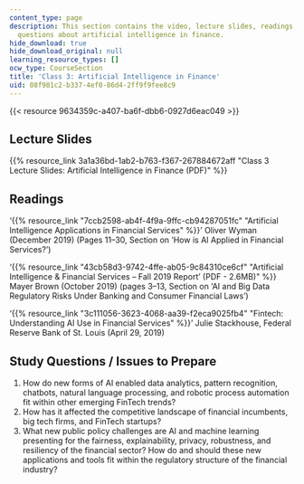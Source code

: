 ```yaml
---
content_type: page
description: This section contains the video, lecture slides, readings, and study
  questions about artificial intelligence in finance.
hide_download: true
hide_download_original: null
learning_resource_types: []
ocw_type: CourseSection
title: 'Class 3: Artificial Intelligence in Finance'
uid: 08f981c2-b337-4ef0-86d4-2ff9f9fee8c9
---
```


{{< resource 9634359c-a407-ba6f-dbb6-0927d6eac049 >}}

Lecture Slides
--------------

{{% resource_link 3a1a36bd-1ab2-b763-f367-267884672aff "Class 3 Lecture Slides: Artificial Intelligence in Finance (PDF)" %}}

Readings
--------

‘{{% resource_link "7ccb2598-ab4f-4f9a-9ffc-cb94287051fc" "Artificial Intelligence Applications in Financial Services" %}}’ Oliver Wyman (December 2019) (Pages 11–30, Section on ‘How is AI Applied in Financial Services?’)

‘{{% resource_link "43cb58d3-9742-4ffe-ab05-9c84310ce6cf" "Artificial Intelligence & Financial Services – Fall 2019 Report’ (PDF - 2.6MB)" %}} Mayer Brown (October 2019) (pages 3–13, Section on ‘AI and Big Data Regulatory Risks Under Banking and Consumer Financial Laws’)

‘{{% resource_link "3c111056-3623-4068-aa39-f2eca9025fb4" "Fintech: Understanding AI Use in Financial Services" %}}’ Julie Stackhouse, Federal Reserve Bank of St. Louis (April 29, 2019)

Study Questions / Issues to Prepare
-----------------------------------

1.  How do new forms of AI enabled data analytics, pattern recognition, chatbots, natural language processing, and robotic process automation fit within other emerging FinTech trends?
2.  How has it affected the competitive landscape of financial incumbents, big tech firms, and FinTech startups?
3.  What new public policy challenges are AI and machine learning presenting for the fairness, explainability, privacy, robustness, and resiliency of the financial sector? How do and should these new applications and tools fit within the regulatory structure of the financial industry?
